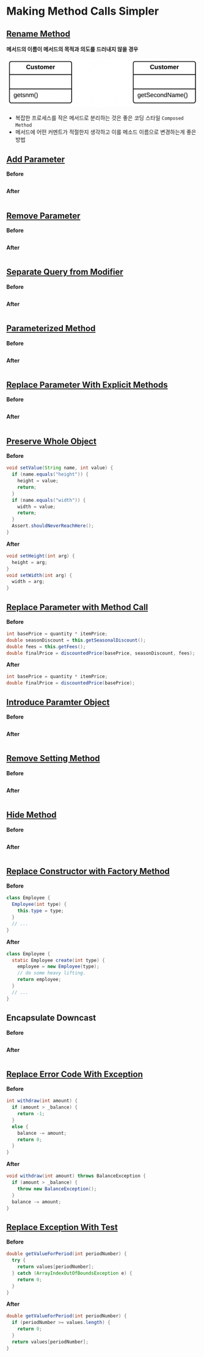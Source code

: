 # Making Method Calls Simpler

## [Rename Method](https://sourcemaking.com/refactoring/rename-method)

**메서드의 이름이 메서드의 목적과 의도를 드러내지 않을 경우**

![Result](https://github.com/jihunparkme/blog/blob/main/img/11-seminar/refactoring/rename-method.png?raw=true 'Result')

- 복잡한 프로세스를 작은 메서드로 분리하는 것은 좋은 코딩 스타일 `Composed Method`
- 메서드에 어떤 커멘트가 적절한지 생각하고 이를 메소드 이름으로 변경하는게 좋은 방법

## [Add Parameter](https://sourcemaking.com/refactoring/add-parameter)

**Before**

```java
```

**After**

```java
```

## [Remove Parameter](https://sourcemaking.com/refactoring/remove-parameter)

**Before**

```java
```

**After**

```java
```

## [Separate Query from Modifier](https://sourcemaking.com/refactoring/separate-query-from-modifier)

**Before**

```java
```

**After**

```java
```

## [Parameterized Method](https://sourcemaking.com/refactoring/parameterize-method)

**Before**

```java
```

**After**

```java
```

## [Replace Parameter With Explicit Methods](https://sourcemaking.com/refactoring/replace-parameter-with-explicit-methods)

**Before**

```java
```

**After**

```java
```

## [Preserve Whole Object](https://sourcemaking.com/refactoring/preserve-whole-object)

**Before**

```java
void setValue(String name, int value) {
  if (name.equals("height")) {
    height = value;
    return;
  }
  if (name.equals("width")) {
    width = value;
    return;
  }
  Assert.shouldNeverReachHere();
}
```

**After**

```java
void setHeight(int arg) {
  height = arg;
}
void setWidth(int arg) {
  width = arg;
}
```

## [Replace Parameter with Method Call](https://sourcemaking.com/refactoring/replace-parameter-with-method-call)

**Before**

```java
int basePrice = quantity * itemPrice;
double seasonDiscount = this.getSeasonalDiscount();
double fees = this.getFees();
double finalPrice = discountedPrice(basePrice, seasonDiscount, fees);
```

**After**

```java
int basePrice = quantity * itemPrice;
double finalPrice = discountedPrice(basePrice);
```

## [Introduce Paramter Object](https://sourcemaking.com/refactoring/introduce-parameter-object)

**Before**

```java
```

**After**

```java
```

## [Remove Setting Method](https://sourcemaking.com/refactoring/remove-setting-method)

**Before**

```java
```

**After**

```java
```

## [Hide Method](https://sourcemaking.com/refactoring/hide-method)

**Before**

```java
```

**After**

```java
```

## [Replace Constructor with Factory Method](https://sourcemaking.com/refactoring/replace-constructor-with-factory-method)

**Before**

```java
class Employee {
  Employee(int type) {
    this.type = type;
  }
  // ...
}
```

**After**

```java
class Employee {
  static Employee create(int type) {
    employee = new Employee(type);
    // do some heavy lifting.
    return employee;
  }
  // ...
}
```

## Encapsulate Downcast

**Before**

```java
```

**After**

```java
```

## [Replace Error Code With Exception](https://sourcemaking.com/refactoring/replace-error-code-with-exception)

**Before**

```java
int withdraw(int amount) {
  if (amount > _balance) {
    return -1;
  }
  else {
    balance -= amount;
    return 0;
  }
}
```

**After**

```java
void withdraw(int amount) throws BalanceException {
  if (amount > _balance) {
    throw new BalanceException();
  }
  balance -= amount;
}
```

## [Replace Exception With Test](https://sourcemaking.com/refactoring/replace-exception-with-test)

**Before**

```java
double getValueForPeriod(int periodNumber) {
  try {
    return values[periodNumber];
  } catch (ArrayIndexOutOfBoundsException e) {
    return 0;
  }
}
```

**After**

```java
double getValueForPeriod(int periodNumber) {
  if (periodNumber >= values.length) {
    return 0;
  }
  return values[periodNumber];
}
```
